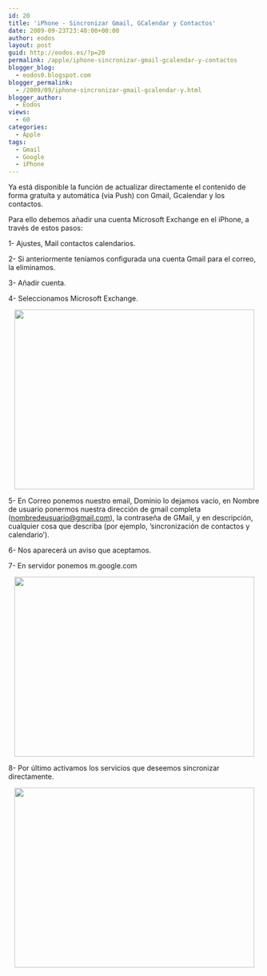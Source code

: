```yaml
---
id: 20
title: 'iPhone - Sincronizar Gmail, GCalendar y Contactos'
date: 2009-09-23T23:40:00+00:00
author: eodos
layout: post
guid: http://eodos.es/?p=20
permalink: /apple/iphone-sincronizar-gmail-gcalendar-y-contactos
blogger_blog:
  - eodos0.blogspot.com
blogger_permalink:
  - /2009/09/iphone-sincronizar-gmail-gcalendar-y.html
blogger_author:
  - Eodos
views:
  - 60
categories:
  - Apple
tags:
  - Gmail
  - Google
  - iPhone
---
```

Ya está disponible la función de actualizar directamente el contenido de forma gratuíta y automática (via Push) con Gmail, Gcalendar y los contactos.

Para ello debemos añadir una cuenta Microsoft Exchange en el iPhone, a través de estos pasos:

1- Ajustes, Mail contactos calendarios.

2- Si anteriormente teníamos configurada una cuenta Gmail para el correo, la eliminamos.

3- Añadir cuenta.

4- Seleccionamos Microsoft Exchange.

<a onblur="try {parent.deselectBloggerImageGracefully();} catch(e) {}" href="https://i2.wp.com/iphoneros.com/wp-content/uploads/2009/02/gsync2.jpg" data-rel="lightbox-0" title=""><img style="display:block; margin:0px auto 10px; text-align:center;cursor:pointer; cursor:hand;width: 480px; height: 360px;" src="https://i2.wp.com/iphoneros.com/wp-content/uploads/2009/02/gsync2.jpg" border="0" alt="" data-recalc-dims="1" /></a>

5- En Correo ponemos nuestro email, Dominio lo dejamos vacío, en Nombre de usuario ponermos nuestra dirección de gmail completa (nombredeusuario@gmail.com), la contraseña de GMail, y en descripción, cualquier cosa que describa (por ejemplo, ’sincronización de contactos y calendario’).

6- Nos aparecerá un aviso que aceptamos.

7- En servidor ponemos m.google.com

<a onblur="try {parent.deselectBloggerImageGracefully();} catch(e) {}" href="https://i2.wp.com/iphoneros.com/wp-content/uploads/2009/02/gsync3.jpg" data-rel="lightbox-1" title=""><img style="display:block; margin:0px auto 10px; text-align:center;cursor:pointer; cursor:hand;width: 480px; height: 360px;" src="https://i2.wp.com/iphoneros.com/wp-content/uploads/2009/02/gsync3.jpg" border="0" alt="" data-recalc-dims="1" /></a>

8- Por último activamos los servicios que deseemos sincronizar directamente.

<a onblur="try {parent.deselectBloggerImageGracefully();} catch(e) {}" href="https://i2.wp.com/iphoneros.com/wp-content/uploads/2009/02/gsync5.jpg" data-rel="lightbox-2" title=""><img style="display:block; margin:0px auto 10px; text-align:center;cursor:pointer; cursor:hand;width: 480px; height: 360px;" src="https://i2.wp.com/iphoneros.com/wp-content/uploads/2009/02/gsync5.jpg" border="0" alt="" data-recalc-dims="1" /></a>